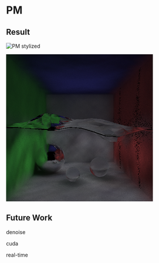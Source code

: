 # PM

## Result
![PM stylized](https://raw.githubusercontent.com/iduxinyu/PM/blob/main/Result/PM.png?raw=true)


![PM Physics](https://raw.githubusercontent.com/iduxinyu/PM/main/PM_real.png)
## Future Work

denoise

cuda

real-time

